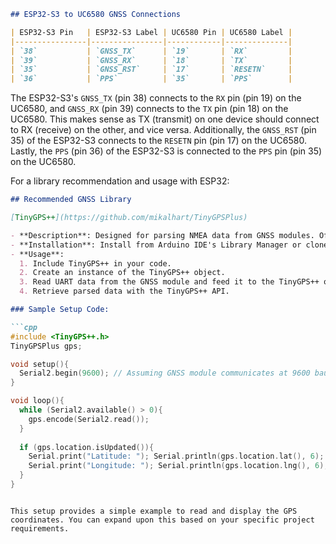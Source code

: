 ```markdown
## ESP32-S3 to UC6580 GNSS Connections

| ESP32-S3 Pin   | ESP32-S3 Label | UC6580 Pin | UC6580 Label |
|----------------|----------------|------------|--------------|
| `38`           | `GNSS_TX`      | `19`       | `RX`         |
| `39`           | `GNSS_RX`      | `18`       | `TX`         |
| `35`           | `GNSS_RST`     | `17`       | `RESETN`     |
| `36`           | `PPS`          | `35`       | `PPS`        |

```

The ESP32-S3's `GNSS_TX` (pin 38) connects to the `RX` pin (pin 19) on the UC6580, and `GNSS_RX` (pin 39) connects to the `TX` pin (pin 18) on the UC6580. This makes sense as TX (transmit) on one device should connect to RX (receive) on the other, and vice versa. Additionally, the `GNSS_RST` (pin 35) of the ESP32-S3 connects to the `RESETN` pin (pin 17) on the UC6580. Lastly, the `PPS` (pin 36) of the ESP32-S3 is connected to the `PPS` pin (pin 35) on the UC6580.

For a library recommendation and usage with ESP32:

```markdown
## Recommended GNSS Library

[TinyGPS++](https://github.com/mikalhart/TinyGPSPlus)

- **Description**: Designed for parsing NMEA data from GNSS modules. Offers an API for location, date, time, altitude, speed, and other data.
- **Installation**: Install from Arduino IDE's Library Manager or clone from GitHub.
- **Usage**:
  1. Include TinyGPS++ in your code.
  2. Create an instance of the TinyGPS++ object.
  3. Read UART data from the GNSS module and feed it to the TinyGPS++ object.
  4. Retrieve parsed data with the TinyGPS++ API.

### Sample Setup Code:

```cpp
#include <TinyGPS++.h>
TinyGPSPlus gps;

void setup(){
  Serial2.begin(9600); // Assuming GNSS module communicates at 9600 baud
}

void loop(){
  while (Serial2.available() > 0){
    gps.encode(Serial2.read());
  }
  
  if (gps.location.isUpdated()){
    Serial.print("Latitude: "); Serial.println(gps.location.lat(), 6);
    Serial.print("Longitude: "); Serial.println(gps.location.lng(), 6);
  }
}
```
```

This setup provides a simple example to read and display the GPS coordinates. You can expand upon this based on your specific project requirements.